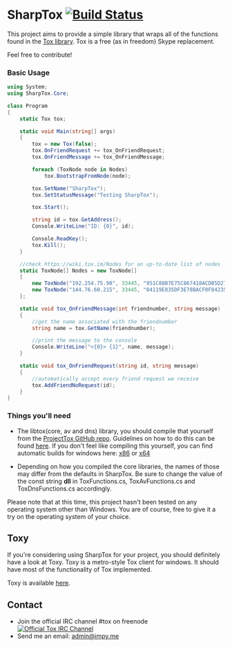 SharpTox [![Build Status](http://jenkins.impy.me/job/SharpTox/badge/icon)](http://jenkins.impy.me/job/SharpTox/)
========

This project aims to provide a simple library that wraps all of the functions found in the [Tox library](https://github.com/irungentoo/ProjectTox-Core "ProjectTox GitHub repo").
Tox is a free (as in freedom) Skype replacement.

Feel free to contribute!

### Basic Usage
```csharp
using System;
using SharpTox.Core;

class Program
{
    static Tox tox;

    static void Main(string[] args)
    {
        tox = new Tox(false);
        tox.OnFriendRequest += tox_OnFriendRequest;
        tox.OnFriendMessage += tox_OnFriendMessage;

        foreach (ToxNode node in Nodes)
            tox.BootstrapFromNode(node);

        tox.SetName("SharpTox");
        tox.SetStatusMessage("Testing SharpTox");

        tox.Start();

        string id = tox.GetAddress();
        Console.WriteLine("ID: {0}", id);

        Console.ReadKey();
        tox.Kill();
    }

    //check https://wiki.tox.im/Nodes for an up-to-date list of nodes
    static ToxNode[] Nodes = new ToxNode[]
    {
        new ToxNode("192.254.75.98", 33445, "951C88B7E75C867418ACDB5D273821372BB5BD652740BCDF623A4FA293E75D2F", false),
        new ToxNode("144.76.60.215", 33445, "04119E835DF3E78BACF0F84235B300546AF8B936F035185E2A8E9E0A67C8924F", false)
    };

    static void tox_OnFriendMessage(int friendnumber, string message)
    {
        //get the name associated with the friendnumber
        string name = tox.GetName(friendnumber);

        //print the message to the console
        Console.WriteLine("<{0}> {1}", name, message);
    }

    static void tox_OnFriendRequest(string id, string message)
    {
        //automatically accept every friend request we receive
        tox.AddFriendNoRequest(id);
    }
}
```

### Things you'll need

* The libtox(core, av and dns) library, you should compile that yourself from the [ProjectTox GitHub repo](https://github.com/irungentoo/ProjectTox-Core "Tox Github repo"). Guidelines on how to do this can be found [here](https://github.com/irungentoo/toxcore/blob/master/INSTALL.md "Crosscompile guidelines"). If you don't feel like compiling this yourself, you can find automatic builds for windows here: [x86](https://jenkins.libtoxcore.so/job/toxcore_win32_dll/ "x86 dll") or [x64](https://jenkins.libtoxcore.so/job/toxcore_win64_dll/ "x64 dll")

* Depending on how you compiled the core libraries, the names of those may differ from the defaults in SharpTox. Be sure to change the value of the const string **dll** in ToxFunctions.cs, ToxAvFunctions.cs and ToxDnsFunctions.cs accordingly.

Please note that at this time, this project hasn't been tested on any operating system other than Windows. You are of course, free to give it a try on the operating system of your choice.

Toxy
-------
If you're considering using SharpTox for your project, you should definitely have a look at Toxy. Toxy is a metro-style Tox client for windows. It should have most of the functionality of Tox implemented.

Toxy is available [here](https://github.com/Reverp/Toxy-WPF).

Contact
-------
* Join the official IRC channel #tox on freenode
[![Official Tox IRC Channel](https://kiwiirc.com/buttons/irc.freenode.net/tox.png)](https://kiwiirc.com/client/irc.freenode.net/?theme=basic#tox)
* Send me an email: [admin@impy.me](mailto:admin@impy.me)
